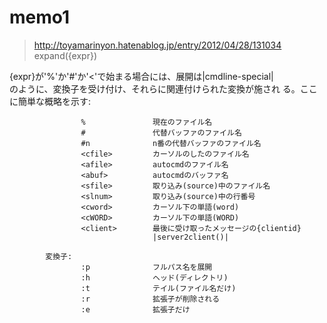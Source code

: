 # memo1
> <http://toyamarinyon.hatenablog.jp/entry/2012/04/28/131034>
expand({expr})

{expr}が'%'か'#'か'<'で始まる場合には、展開は|cmdline-special|                                                                                                                   
            のように、変換子を受け付け、それらに関連付けられた変換が施され
            る。ここに簡単な概略を示す:

                    %               現在のファイル名
                    #               代替バッファのファイル名
                    #n              n番の代替バッファのファイル名
                    <cfile>         カーソルのしたのファイル名
                    <afile>         autocmdのファイル名
                    <abuf>          autocmdのバッファ名
                    <sfile>         取り込み(source)中のファイル名
                    <slnum>         取り込み(source)中の行番号
                    <cword>         カーソル下の単語(word)
                    <cWORD>         カーソル下の単語(WORD)
                    <client>        最後に受け取ったメッセージの{clientid}
                                    |server2client()|

            変換子:
                    :p              フルパス名を展開
                    :h              ヘッド(ディレクトリ)
                    :t              テイル(ファイル名だけ)
                    :r              拡張子が削除される
                    :e              拡張子だけ
